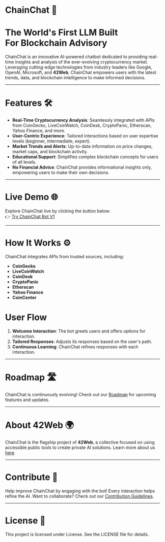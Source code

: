 # ChainChat 🚀

# The World's First LLM Built For Blockchain Advisory

ChainChat is an innovative AI-powered chatbot dedicated to providing real-time insights and analysis of the ever-evolving cryptocurrency market. Leveraging cutting-edge technologies from industry leaders like Google, OpenAI, Microsoft, and **42Web**, ChainChat empowers users with the latest trends, data, and blockchain intelligence to make informed decisions.

---

# Features 🛠️

- **Real-Time Cryptocurrency Analysis**: Seamlessly integrated with APIs from CoinGecko, LiveCoinWatch, CoinDesk, CryptoPanic, Etherscan, Yahoo Finance, and more.
- **User-Centric Experience**: Tailored interactions based on user expertise levels (beginner, intermediate, expert).
- **Market Trends and Alerts**: Up-to-date information on price changes, market caps, and blockchain activity.
- **Educational Support**: Simplifies complex blockchain concepts for users of all levels.
- **No Financial Advice**: ChainChat provides informational insights only, empowering users to make their own decisions.

---

# Live Demo 🌐

Explore ChainChat live by clicking the button below:  
👉 [Try ChainChat Bot V1](http://chainchat.42web.io)

---

# How It Works ⚙️

ChainChat integrates APIs from trusted sources, including:
- **CoinGecko**
- **LiveCoinWatch**
- **CoinDesk**
- **CryptoPanic**
- **Etherscan**
- **Yahoo Finance**
- **CoinCenter**

# User Flow
1. **Welcome Interaction**: The bot greets users and offers options for interaction.
2. **Tailored Responses**: Adjusts its responses based on the user's path.
4. **Continuous Learning**: ChainChat refines responses with each interaction.

---

# Roadmap 🛣️

ChainChat is continuously evolving! Check out our [Roadmap](ROADMAP.md) for upcoming features and updates.

---

# About 42Web 🌍

ChainChat is the flagship project of **42Web**, a collective focused on using accessible public tools to create private AI solutions. Learn more about us [here](ABOUT.MD).


---

# Contribute 🤝

Help improve ChainChat by engaging with the bot! Every interaction helps refine the AI. Want to collaborate? Check out our [Contribution Guidelines](CONTRIBUTING.MD).

---

# License 📜

This project is licensed under License. See the LICENSE file for details.
